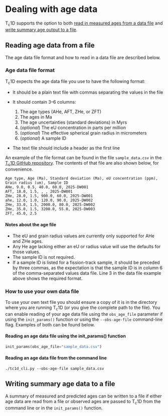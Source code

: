 # Dealing with age data

T<sub>c</sub>1D supports the option to both [read in measured ages from a data file]() and [write summary age output to a file]().

## Reading age data from a file

The age data file format and how to read in a data file are described below.

### Age data file format

T<sub>c</sub>1D expects the age data file you use to have the following format:

- It should be a plain text file with commas separating the values in the file
- It should contain 3–6 columns:

    1. The age types (AHe, AFT, ZHe, or ZFT)
    2. The ages in Ma
    3. The age uncertainties (standard deviations) in Myrs
    4. (*optional*) The eU concentration in parts per million
    5. (*optional*) The effective spherical grain radius in micrometers
    6. (*optional*) A sample ID 

- The text file should include a header as the first line

An example of the file format can be found in the file `sample_data.csv` in the [T<sub>c</sub>1D GitHub repository](https://github.com/HUGG/TC1D).
The contents of that file are also shown below, for convenience.

```text
Age type, Age (Ma), Standard deviation (Ma), eU concentration (ppm), Grain radius (um), Sample ID
AHe, 9.0, 0.5, 40.0, 60.0, 2025-DW001
AFT, 18.0, 1.5, , , 2025-DW001
ZHe, 28.0, 1.5, 900.0, 60.0, 2025-DW001
ahe, 12.0, 1.0, 120.0, 90.0, 2025-DW002
ZHe, 33.0, 1.5, 2000.0, 80.0, 2025-DW002
ZHe, 35.0, 1.5, 3200.0, 55.0, 2025-DW003
ZFT, 45.0, 2.5
```

#### Notes about the age file

- The eU and grain radius values are currently only supported for AHe and ZHe ages.
- Any He age lacking either an eU or radius value will use the defaults for those values.
- The sample ID is not required.
- If a sample ID is listed for a fission-track sample, it should be preceded by three commas, as the expectation is that the sample ID is in column 6 of the comma-separated values data file. Line 3 in the data file example above shows the required format.

### How to use your own data file

To use your own text file you should ensure a copy of it is in the directory where you are running T<sub>c</sub>1D (or you give the complete path to the file).
You can enable reading of your age data file using the `obs_age_file` parameter if using the `init_params()` function or using the `--obs-age-file` command-line flag.
Examples of both can be found below.

#### Reading an age data file using the init_params() function

```python
init_params(obs_age_file="sample_data.csv")
```

#### Reading an age data file from the command line

```text
./tc1d_cli.py --obs-age-file sample_data.csv
```

## Writing summary age data to a file

A summary of measured and predicted ages can be written to a file if either age data are read from a file or observed ages are passed to T<sub>c</sub>1D from the command line or in the `init_params()` function.
